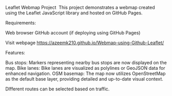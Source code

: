 Leaflet Webmap Project ️
This project demonstrates a webmap created using the Leaflet JavaScript library and hosted on GitHub Pages.

Requirements:

Web browser
GitHub account (if deploying using GitHub Pages)

Visit webpage
 https://azeemk210.github.io/Webmap-using-Github-Leaflet/

Features:

Bus stops: Markers representing nearby bus stops are now displayed on the map.
Bike lanes: Bike lanes are visualized as polylines or GeoJSON data for enhanced navigation.
OSM basemap: The map now utilizes OpenStreetMap as the default base layer, providing detailed and up-to-date visual context.

DIfferent routes can be selected based on traffic.